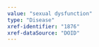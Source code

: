 ```yaml
---
value: "sexual dysfunction"
type: "Disease"
xref-identifier: "1876"
xref-dataSource: "DOID"
---
```

